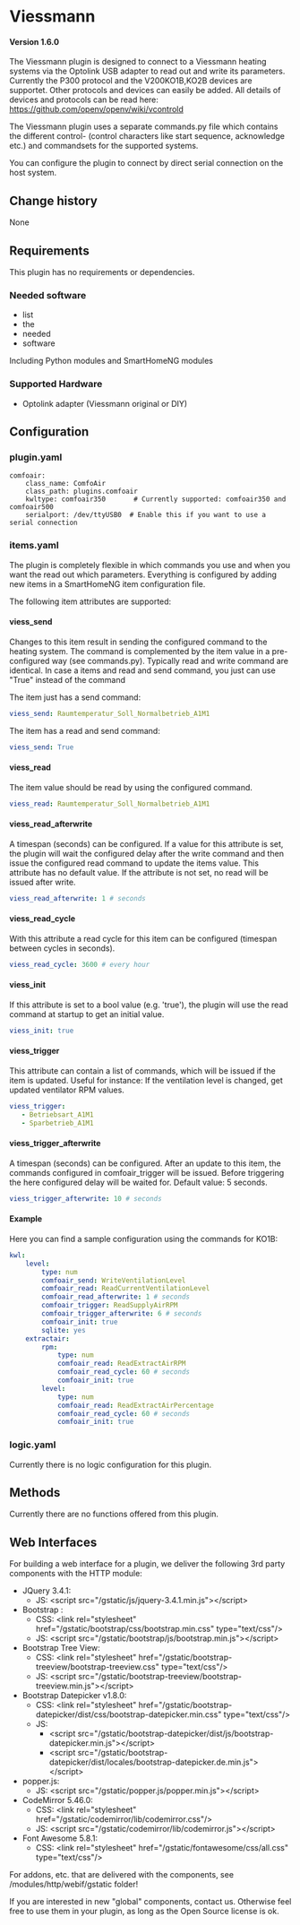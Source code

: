 # Viessmann

#### Version 1.6.0

The Viessmann plugin is designed to connect to a Viessmann heating systems via the Optolink USB adapter to read out and write its parameters.
Currently the P300 protocol and the V200KO1B,KO2B devices are supportet. Other protocols and devices can easily be added.
All details of devices and protocols can be read here: https://github.com/openv/openv/wiki/vcontrold

The Viessmann plugin uses a separate commands.py file which contains the different control- (control characters like start sequence, acknowledge etc.) and commandsets for the supported systems.

You can configure the plugin to connect by direct serial connection on the host system.

## Change history

None

## Requirements

This plugin has no requirements or dependencies.

### Needed software

* list
* the
* needed
* software

Including Python modules and SmartHomeNG modules

### Supported Hardware

* Optolink adapter (Viessmann original or DIY)

## Configuration

### plugin.yaml

```
comfoair:
    class_name: ComfoAir
    class_path: plugins.comfoair
    kwltype: comfoair350       # Currently supported: comfoair350 and comfoair500
    serialport: /dev/ttyUSB0  # Enable this if you want to use a serial connection
```


### items.yaml

The plugin is completely flexible in which commands you use and when you want the read out which parameters.
Everything is configured by adding new items in a SmartHomeNG item configuration file.

The following item attributes are supported:

#### viess_send

Changes to this item result in sending the configured command to the heating system.
The command is complemented by the item value in a pre-configured way (see commands.py).
Typically read and write command are identical. In case a items and read and send command, 
you just can use "True" instead of the command

The item just has a send command:
```yaml
viess_send: Raumtemperatur_Soll_Normalbetrieb_A1M1
```
The item has a read and send command:
```yaml
viess_send: True
```

#### viess_read

The item value should be read by using the configured command.

```yaml
viess_read: Raumtemperatur_Soll_Normalbetrieb_A1M1
```

#### viess_read_afterwrite

A timespan (seconds) can be configured. If a value for this attribute is set, the plugin will wait the configured delay after the write command and then issue the configured read command to update the items value.
This attribute has no default value. If the attribute is not set, no read will be issued after write.

```yaml
viess_read_afterwrite: 1 # seconds
```

#### viess_read_cycle

With this attribute a read cycle for this item can be configured (timespan between cycles in seconds).

```yaml
viess_read_cycle: 3600 # every hour
```

#### viess_init

If this attribute is set to a bool value (e.g. 'true'), the plugin will use the read command at startup to get an initial value.

```yaml
viess_init: true
```

#### viess_trigger

This attribute can contain a list of commands, which will be issued if the item is updated.
Useful for instance: If the ventilation level is changed, get updated ventilator RPM values.

```yaml
viess_trigger:
   - Betriebsart_A1M1
   - Sparbetrieb_A1M1
```

#### viess_trigger_afterwrite

A timespan (seconds) can be configured. After an update to this item, the commands configured in comfoair_trigger will be issued. Before triggering the here configured delay will be waited for.
Default value: 5 seconds.

```yaml
viess_trigger_afterwrite: 10 # seconds
```

#### Example

Here you can find a sample configuration using the commands for KO1B:

```yaml
kwl:
    level:
        type: num
        comfoair_send: WriteVentilationLevel
        comfoair_read: ReadCurrentVentilationLevel
        comfoair_read_afterwrite: 1 # seconds
        comfoair_trigger: ReadSupplyAirRPM
        comfoair_trigger_afterwrite: 6 # seconds
        comfoair_init: true
        sqlite: yes
    extractair:
        rpm:
            type: num
            comfoair_read: ReadExtractAirRPM
            comfoair_read_cycle: 60 # seconds
            comfoair_init: true
        level:
            type: num
            comfoair_read: ReadExtractAirPercentage
            comfoair_read_cycle: 60 # seconds
            comfoair_init: true
```


### logic.yaml
Currently there is no logic configuration for this plugin.


## Methods
Currently there are no functions offered from this plugin.


## Web Interfaces

For building a web interface for a plugin, we deliver the following 3rd party components with the HTTP module:

   * JQuery 3.4.1: 
     * JS: &lt;script src="/gstatic/js/jquery-3.4.1.min.js"&gt;&lt;/script&gt;
   * Bootstrap : 
     * CSS: &lt;link rel="stylesheet" href="/gstatic/bootstrap/css/bootstrap.min.css" type="text/css"/&gt; 
     * JS: &lt;script src="/gstatic/bootstrap/js/bootstrap.min.js"&gt;&lt;/script&gt;     
   * Bootstrap Tree View: 
      * CSS: &lt;link rel="stylesheet" href="/gstatic/bootstrap-treeview/bootstrap-treeview.css" type="text/css"/&gt; 
      * JS: &lt;script src="/gstatic/bootstrap-treeview/bootstrap-treeview.min.js"&gt;&lt;/script&gt;
   * Bootstrap Datepicker v1.8.0:
      * CSS: &lt;link rel="stylesheet" href="/gstatic/bootstrap-datepicker/dist/css/bootstrap-datepicker.min.css" type="text/css"/&gt;
      * JS:
         * &lt;script src="/gstatic/bootstrap-datepicker/dist/js/bootstrap-datepicker.min.js"&gt;&lt;/script&gt;
         * &lt;script src="/gstatic/bootstrap-datepicker/dist/locales/bootstrap-datepicker.de.min.js"&gt;&lt;/script&gt;
   * popper.js: 
      * JS: &lt;script src="/gstatic/popper.js/popper.min.js"&gt;&lt;/script&gt;
   * CodeMirror 5.46.0: 
      * CSS: &lt;link rel="stylesheet" href="/gstatic/codemirror/lib/codemirror.css"/&gt;
      * JS: &lt;script src="/gstatic/codemirror/lib/codemirror.js"&gt;&lt;/script&gt;
   * Font Awesome 5.8.1:
      * CSS: &lt;link rel="stylesheet" href="/gstatic/fontawesome/css/all.css" type="text/css"/&gt;

 For addons, etc. that are delivered with the components, see /modules/http/webif/gstatic folder!
 
 If you are interested in new "global" components, contact us. Otherwise feel free to use them in your plugin, as long as
 the Open Source license is ok.
 